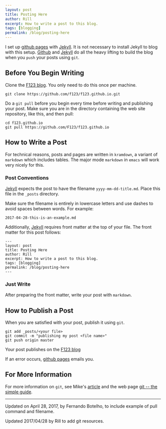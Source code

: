 ```yaml
---
layout: post
title: Posting Here
author: Rill
excerpt: How to write a post to this blog.
tags: [blogging]
permalink: /blog/posting-here
---
```


I set up [github pages][github pages] with [Jekyll][jekyll]. It is not
necessary to install Jekyll to blog with this
setup. [Github][github pages] and [Jekyll][jekyll] do all the heavy
lifting to build the blog when you `push` your posts using `git`.

Before You Begin Writing
------------------------

Clone the [F123 blog][f123blog]. You only need to do this once per machine.

    git clone https://github.com/f123/f123.github.io.git    
	
Do a `git pull` before you begin every time before writing and
publishing your post. Make sure you are in the directory containing the web site repository, like this, and then pull:

	cd f123.github.io
	git pull https://github.com/F123/f123.github.io

How to Write a Post
-------------------

For technical reasons, posts and pages are written in `kramdown`, a
variant of `markdown` which includes tables. The major mode `markdown`
in `emacs` will work very nicely for this.

### Post Conventions ###

[Jekyll][jekyll] expects the post to have the filename
`yyyy-mm-dd-title.md`. Place this file in the `_posts` directory.

Make sure the filename is entirely in lowercase letters and use dashes
to avoid spaces between words. For example:

    2017-04-28-this-is-an-example.md

Additionally, [Jekyll][jekyll] requires front matter at the top of
your file. The front matter for this post  follows:

    ---
    layout: post
    title: Posting Here
    author: Rill
    excerpt: How to write a post to this blog.
    tags: [blogging]
    permalink: /blog/posting-here
    ---

### Just Write ###

After preparing the front matter, write your post with `markdown`.

How to Publish a Post
---------------------

When you are satisfied with your post, publish it using `git`.

    git add _posts/<your file>
    git commit -m "publishing my post <file name>"
    git push origin master

Your post publishes on the [F123 blog][f123blog]

If an error occurs, [github pages][github pages] emails you.

For More Information
--------------------

For more information on `git`, see Mike's [article][git] and
the web page [git -- the simple guide][simple].

-------------------------------------------------------------------------------

Updated on April 28, 2017, by Fernando Botelho, to include example of
pull command and filename.

Updated 2017/04/28 by Rill to add git resources.

[github pages]: https://guides.github.com/features/pages/  "github pages"

[jekyll]: http://jekyllrb.com/ "Jekyll"

[f123blog]: https://f123.github.io/ "F123 blog"

[git]: https://f123.github.io/workflows/git/ "git"

[simple]: http://rogerdudler.github.io/git-guide/ "git guide"


